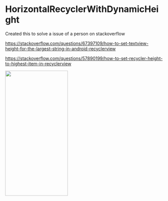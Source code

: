 # HorizontalRecyclerWithDynamicHeight

Created this to solve a issue of a person on stackoverflow

https://stackoverflow.com/questions/67397109/how-to-set-textview-height-for-the-largest-string-in-android-recyclerview

https://stackoverflow.com/questions/57890199/how-to-set-recycler-height-to-highest-item-in-recyclerview


<img src="https://github.com/dk19121991/HorizontalRecyclerWithDynamicHeight/blob/master/runningSample.gif" width="200" height="400" />
